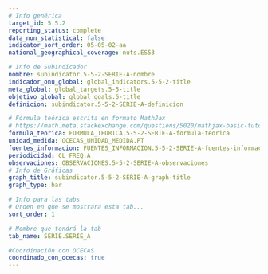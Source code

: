 ```yaml
---
# Info genérica
target_id: 5.5.2
reporting_status: complete
data_non_statistical: false
indicator_sort_order: 05-05-02-aa
national_geographical_coverage: nuts.ES53

# Info de Subindicador
nombre: subindicator.5-5-2-SERIE-A-nombre
indicador_onu_global: global_indicators.5-5-2-title
meta_global: global_targets.5-5-title
objetivo_global: global_goals.5-title
definicion: subindicator.5-5-2-SERIE-A-definicion

# Fórmula teórica escrita en formato MathJax
# https://math.meta.stackexchange.com/questions/5020/mathjax-basic-tutorial-and-quick-reference
formula_teorica: FORMULA_TEORICA.5-5-2-SERIE-A-formula-teorica
unidad_medida: OCECAS_UNIDAD_MEDIDA.PT
fuentes_informacion: FUENTES_INFORMACION.5-5-2-SERIE-A-fuentes-informacion
periodicidad: CL_FREQ.A
observaciones: OBSERVACIONES.5-5-2-SERIE-A-observaciones
# Info de Gráficas
graph_title: subindicator.5-5-2-SERIE-A-graph-title
graph_type: bar

# Info para las tabs
# Orden en que se mostrará esta tab...
sort_order: 1

# Nombre que tendrá la tab
tab_name: SERIE.SERIE_A

#Coordinación con OCECAS
coordinado_con_ocecas: true
---
```


